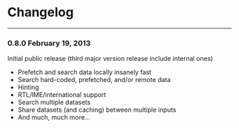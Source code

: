 # Changelog

---

### 0.8.0 February 19, 2013
Initial public release (third major version release include internal ones)
* Prefetch and search data locally insanely fast
* Search hard-coded, prefetched, and/or remote data
* Hinting
* RTL/IME/international support
* Search multiple datasets
* Share datasets (and caching) between multiple inputs
* And much, much more…
